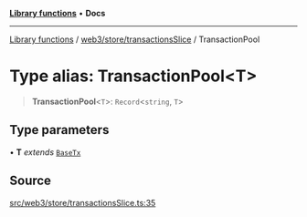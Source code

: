 [**Library functions**](../../../../README.md) • **Docs**

***

[Library functions](../../../../modules.md) / [web3/store/transactionsSlice](../README.md) / TransactionPool

# Type alias: TransactionPool\<T\>

> **TransactionPool**\<`T`\>: `Record`\<`string`, `T`\>

## Type parameters

• **T** *extends* [`BaseTx`](../../../adapters/types/type-aliases/BaseTx.md)

## Source

[src/web3/store/transactionsSlice.ts:35](https://github.com/bgd-labs/fe-shared/blob/bcb81f075c57b42adfeb5f3e6c387d13f532f431/src/web3/store/transactionsSlice.ts#L35)
